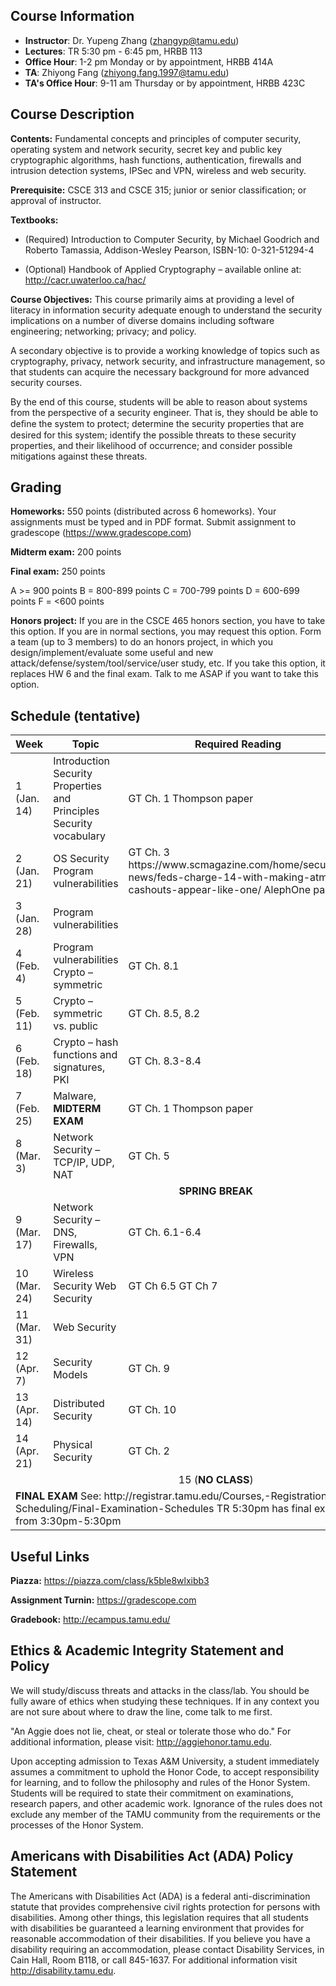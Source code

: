 ## Course Information
- **Instructor**: Dr. Yupeng Zhang (zhangyp@tamu.edu)
- **Lectures**: TR 5:30 pm - 6:45 pm, HRBB 113
- **Office Hour**: 1-2 pm Monday or by appointment, HRBB 414A
- **TA**: Zhiyong Fang (zhiyong.fang.1997@tamu.edu)
- **TA's Office Hour**: 9-11 am Thursday or by appointment, HRBB 423C

## Course Description
**Contents:** Fundamental concepts and principles of computer security, operating system and network security, secret key and public key cryptographic algorithms, hash functions, authentication, firewalls and intrusion detection systems, IPSec and VPN, wireless and web security. 

**Prerequisite:** CSCE 313 and CSCE 315; junior or senior classification; or approval of instructor.

**Textbooks:**
- (Required) Introduction to Computer Security, by Michael Goodrich and Roberto Tamassia, Addison-Wesley Pearson, ISBN-10: 0-321-51294-4

- (Optional) Handbook of Applied Cryptography – available online at: http://cacr.uwaterloo.ca/hac/

**Course Objectives:**
This course primarily aims at providing a level of literacy in information security adequate enough to understand the security implications on a number of diverse domains including software engineering; networking; privacy; and policy. 

A secondary objective is to provide a working knowledge of topics such as cryptography, privacy, network security, and infrastructure management, so that students can acquire the necessary background for more advanced security courses. 

By the end of this course, students will be able to reason about systems from the perspective of a security engineer. That is, they should be able to deﬁne the system to protect; determine the security properties that are desired for this system; identify the possible threats to these security properties, and their likelihood of occurrence; and consider possible mitigations against these threats.


## Grading
**Homeworks:** 550 points (distributed across 6 homeworks). Your assignments must be typed and in PDF format. Submit assignment to gradescope (https://www.gradescope.com)

**Midterm exam:** 200 points

**Final exam:** 250 points

A >= 900 points B = 800-899 points C = 700-799 points D = 600-699 points F = <600 points

**Honors project:** If you are in the CSCE 465 honors section, you have to take this option. If you are in normal sections, you may request this option. Form a team (up to 3 members) to do an honors project, in which you design/implement/evaluate some useful and new attack/defense/system/tool/service/user study, etc. If you take this option, it replaces HW 6 and the final exam. Talk to me ASAP if you want to take this option.

## Schedule (tentative)

<table>
 
  <thead>
    <tr>
      <th> Week </th>
      <th> Topic </th>
      <th> Required Reading</th>
      <th> Assignment </th>
    </tr>
  </thead>
  
  <tbody>
    <tr>
      <td>1 (Jan. 14)   </td>
      <td>Introduction Security Properties and Principles Security vocabulary </td>
      <td>GT Ch. 1 Thompson paper </td>
      <td></td>
    </tr>
    <tr>
      <td>2 (Jan. 21)   </td>
      <td>OS Security Program vulnerabilities </td>
      <td>GT Ch. 3 https://www.scmagazine.com/home/security-news/feds-charge-14-with-making-atm-cashouts-appear-like-one/
AlephOne paper </td>
      <td></td>
    </tr>
    <tr>
      <td>3 (Jan. 28)   </td>
      <td>Program vulnerabilities </td>
      <td></td>
      <td>HW 1 due Tues Jan 28 </td>
    </tr>
    <tr>
      <td>4 (Feb. 4)   </td>
      <td>Program vulnerabilities Crypto – symmetric</td>
      <td>GT Ch. 8.1 </td>
      <td></td>
    </tr>
    <tr>
      <td>5 (Feb. 11)   </td>
      <td>Crypto – symmetric vs. public </td>
      <td>GT Ch. 8.5, 8.2 </td>
      <td></td>
    </tr> 
    <tr>
      <td>6 (Feb. 18)   </td>
      <td>Crypto – hash functions and signatures, PKI </td>
      <td>GT Ch. 8.3-8.4 </td>
      <td>HW 2 due Tues Feb 18</td>
    </tr>
    <tr>
      <td>7 (Feb. 25)   </td>
      <td>Malware, <b>MIDTERM EXAM</b> </td>
      <td>GT Ch. 1 Thompson paper </td>
      <td></td>
    </tr>
    <tr>
      <td>8 (Mar. 3)   </td>
      <td>Network Security – TCP/IP, UDP, NAT </td>
      <td>GT Ch. 5 </td>
      <td>HW 3 due Tues Mar 3 </td>
    </tr>
    <tr>
        <td align="center" colspan="4"><b>SPRING BREAK</b></td>
    </tr>
    <tr>
      <td>9 (Mar. 17)   </td>
      <td>Network Security – DNS, Firewalls, VPN </td>
      <td>GT Ch. 6.1-6.4 </td>
      <td></td>
    </tr>
     <tr>
      <td>10 (Mar. 24)   </td>
      <td>Wireless Security Web Security </td>
      <td>GT Ch 6.5 GT Ch 7 </td>
      <td>HW 4 due Thu Mar 26</td>
    </tr> 
    <tr>
      <td>11 (Mar. 31)   </td>
      <td>Web Security </td>
      <td></td>
      <td></td>
    </tr>
    <tr>
      <td>12 (Apr. 7)   </td>
      <td>Security Models </td>
      <td>GT Ch. 9 </td>
      <td>HW 5 due Thu Apr 9</td>
    </tr>
    <tr>
      <td>13 (Apr. 14)   </td>
      <td>Distributed Security </td>
      <td>GT Ch. 10 </td>
      <td></td>
    </tr>
    <tr>
      <td>14 (Apr. 21)   </td>
      <td>Physical Security </td>
      <td>GT Ch. 2 </td>
      <td>HW 6 due Thu Apr 23 </td>
    </tr> 
    <tr>
      <td align="center" colspan="4">15 (<b>NO CLASS</b>)</td>
    </tr>
    <tr>
      <td colspan="4"><b>FINAL EXAM</b> See: http://registrar.tamu.edu/Courses,-Registration,-Scheduling/Final-Examination-Schedules
TR 5:30pm has final exam Tuesday May 5 from 3:30pm-5:30pm</td>
    </tr>
  </tbody>

</table>



## Useful Links
**Piazza:** https://piazza.com/class/k5ble8wlxibb3

**Assignment Turnin:** https://gradescope.com

**Gradebook:** http://ecampus.tamu.edu/


## Ethics & Academic Integrity Statement and Policy
We will study/discuss threats and attacks in the class/lab. You should be fully aware of ethics when studying these techniques. If in any context you are not sure about where to draw the line, come talk to me first.

"An Aggie does not lie, cheat, or steal or tolerate those who do." For additional information, please visit: http://aggiehonor.tamu.edu.  

Upon accepting admission to Texas A&M University, a student immediately assumes a commitment to uphold the Honor Code, to accept responsibility for learning, and to follow the philosophy and rules of the Honor System. Students will be required to state their commitment on examinations, research papers, and other academic work. Ignorance of the rules does not exclude any member of the TAMU community from the requirements or the processes of the Honor System.

## Americans with Disabilities Act (ADA) Policy Statement
The Americans with Disabilities Act (ADA) is a federal anti-discrimination statute that provides comprehensive civil rights protection for persons with disabilities. Among other things, this legislation requires that all students with disabilities be guaranteed a learning environment that provides for reasonable accommodation of their disabilities. If you believe you have a disability requiring an accommodation, please contact Disability Services, in Cain Hall, Room B118, or call 845-1637. For additional information visit http://disability.tamu.edu.
